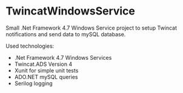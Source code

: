 # TwincatWindowsService
Small .Net Framework 4.7 Windows Service project to setup Twincat notifications and send data to mySQL database.

Used technologies:
- .Net Framework 4.7 Windows Services
- Twincat.ADS Version 4
- Xunit for simple unit tests
- ADO.NET mySQL queries
- Serilog logging
